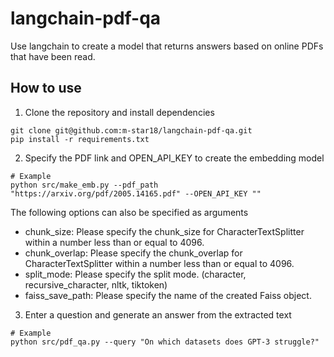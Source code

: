 # langchain-pdf-qa

Use langchain to create a model that returns answers based on online PDFs that have been read.

## How to use

1. Clone the repository and install dependencies
```
git clone git@github.com:m-star18/langchain-pdf-qa.git
pip install -r requirements.txt
```

2. Specify the PDF link and OPEN_API_KEY to create the embedding model
```
# Example
python src/make_emb.py --pdf_path "https://arxiv.org/pdf/2005.14165.pdf" --OPEN_API_KEY ""
```
The following options can also be specified as arguments
- chunk_size:
    Please specify the chunk_size for CharacterTextSplitter within a number less than or equal to 4096.
- chunk_overlap: 
    Please specify the chunk_overlap for CharacterTextSplitter within a number less than or equal to 4096.
- split_mode: 
    Please specify the split mode. (character, recursive_character, nltk, tiktoken)
- faiss_save_path: 
    Please specify the name of the created Faiss object.

3. Enter a question and generate an answer from the extracted text
```
# Example
python src/pdf_qa.py --query "On which datasets does GPT-3 struggle?"
```
